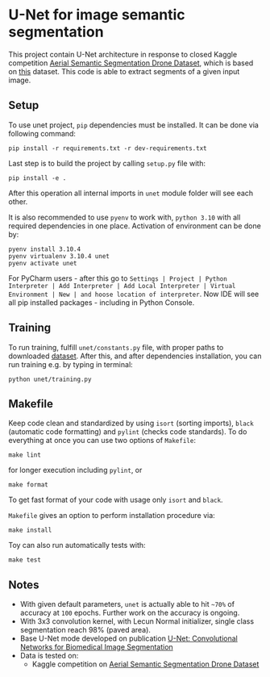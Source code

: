 # U-Net for image semantic segmentation
This project contain U-Net architecture in response to closed Kaggle competition [Aerial Semantic Segmentation Drone Dataset](https://www.kaggle.com/datasets/bulentsiyah/semantic-drone-dataset), which is based on [this](http://dronedataset.icg.tugraz.at) dataset. This code is able to extract segments of a given input image.

## Setup
To use unet project, `pip` dependencies must be installed. It can be done via following command: 
```commandline
pip install -r requirements.txt -r dev-requirements.txt
```
Last step is to build the project by calling `setup.py` file with:
```commandline
pip install -e .
```
After this operation all internal imports in `unet` module folder will see each other.

It is also recommended to use `pyenv` to work with, `python 3.10` with all required dependencies in one place. Activation of environment can be done by:
```commandline
pyenv install 3.10.4
pyenv virtualenv 3.10.4 unet
pyenv activate unet
```
For PyCharm users - after this go to `Settings | Project | Python Interpreter | Add Interpreter | Add Local Interpreter | Virtual Environment | New | and hoose location of interpreter`. Now IDE will see all pip installed packages - including in Python Console.
## Training
To run training, fulfill `unet/constants.py` file, with proper paths to downloaded [dataset](http://dronedataset.icg.tugraz.at). After this, and after dependencies installation, you can run training e.g. by typing in terminal:
```commandline
python unet/training.py
```

## Makefile
Keep code clean and standardized by using `isort` (sorting imports), `black` (automatic code formatting) and `pylint` (checks code standards). To do everything at once you can use two options of `Makefile`:
```commandline
make lint 
```
for longer execution including `pylint`, or
```commandline
make format
```
To get fast format of your code with usage only `isort` and `black`.

`Makefile` gives an option to perform installation procedure via:
```commandline
make install
```

Toy can also run automatically tests with:
```commandline
make test
```

## Notes
 - With given default parameters, `unet` is actually able to hit `~70%` of accuracy at `100` epochs. Further work on the accuracy is ongoing.
 - With 3x3 convolution kernel, with Lecun Normal initializer, single class segmentation reach 98% (paved area).
 - Base U-Net mode developed on publication [U-Net: Convolutional Networks for Biomedical Image Segmentation](https://link.springer.com/chapter/10.1007/978-3-319-24574-4_28)
 - Data is tested on:
   - Kaggle competition on [Aerial Semantic Segmentation Drone Dataset](https://www.kaggle.com/datasets/bulentsiyah/semantic-drone-dataset)